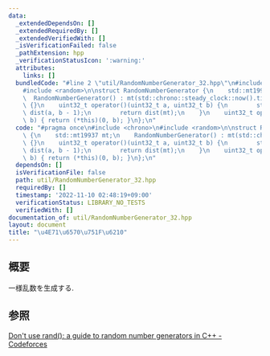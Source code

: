```yaml
---
data:
  _extendedDependsOn: []
  _extendedRequiredBy: []
  _extendedVerifiedWith: []
  _isVerificationFailed: false
  _pathExtension: hpp
  _verificationStatusIcon: ':warning:'
  attributes:
    links: []
  bundledCode: "#line 2 \"util/RandomNumberGenerator_32.hpp\"\n#include <chrono>\n\
    #include <random>\n\nstruct RandomNumberGenerator {\n    std::mt19937 mt;\n  \
    \  RandomNumberGenerator() : mt(std::chrono::steady_clock::now().time_since_epoch().count())\
    \ {}\n    uint32_t operator()(uint32_t a, uint32_t b) {\n        std::uniform_int_distribution<uint32_t>\
    \ dist(a, b - 1);\n        return dist(mt);\n    }\n    uint32_t operator()(uint32_t\
    \ b) { return (*this)(0, b); }\n};\n"
  code: "#pragma once\n#include <chrono>\n#include <random>\n\nstruct RandomNumberGenerator\
    \ {\n    std::mt19937 mt;\n    RandomNumberGenerator() : mt(std::chrono::steady_clock::now().time_since_epoch().count())\
    \ {}\n    uint32_t operator()(uint32_t a, uint32_t b) {\n        std::uniform_int_distribution<uint32_t>\
    \ dist(a, b - 1);\n        return dist(mt);\n    }\n    uint32_t operator()(uint32_t\
    \ b) { return (*this)(0, b); }\n};\n"
  dependsOn: []
  isVerificationFile: false
  path: util/RandomNumberGenerator_32.hpp
  requiredBy: []
  timestamp: '2022-11-10 02:48:19+09:00'
  verificationStatus: LIBRARY_NO_TESTS
  verifiedWith: []
documentation_of: util/RandomNumberGenerator_32.hpp
layout: document
title: "\u4E71\u6570\u751F\u6210"
---
```


## 概要
一様乱数を生成する.

## 参照
[Don't use rand(): a guide to random number generators in C++ - Codeforces](https://codeforces.com/blog/entry/61587)
